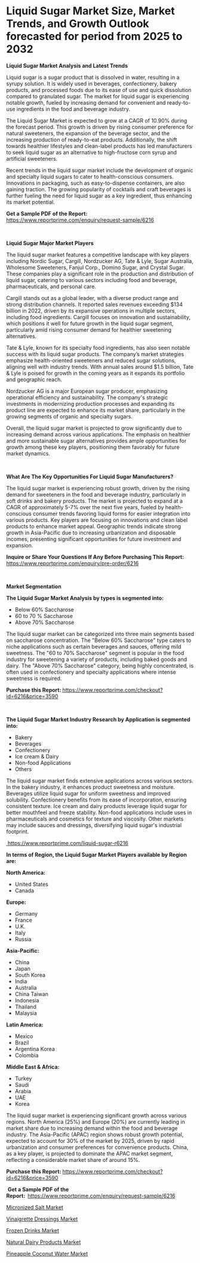 <p><h1>Liquid Sugar Market Size, Market Trends, and Growth Outlook forecasted for period from 2025 to 2032</h1></p><p><strong>Liquid Sugar Market Analysis and Latest Trends</strong></p>
<p><p>Liquid sugar is a sugar product that is dissolved in water, resulting in a syrupy solution. It is widely used in beverages, confectionery, bakery products, and processed foods due to its ease of use and quick dissolution compared to granulated sugar. The market for liquid sugar is experiencing notable growth, fueled by increasing demand for convenient and ready-to-use ingredients in the food and beverage industry.</p><p>The Liquid Sugar Market is expected to grow at a CAGR of 10.90% during the forecast period. This growth is driven by rising consumer preference for natural sweeteners, the expansion of the beverage sector, and the increasing production of ready-to-eat products. Additionally, the shift towards healthier lifestyles and clean-label products has led manufacturers to seek liquid sugar as an alternative to high-fructose corn syrup and artificial sweeteners.</p><p>Recent trends in the liquid sugar market include the development of organic and specialty liquid sugars to cater to health-conscious consumers. Innovations in packaging, such as easy-to-dispense containers, are also gaining traction. The growing popularity of cocktails and craft beverages is further fueling the need for liquid sugar as a key ingredient, thus enhancing its market potential.</p></p>
<p><strong>Get a Sample PDF of the Report:&nbsp;</strong> <a href="https://www.reportprime.com/enquiry/request-sample/6216?utm_campaign=9&utm_medium=2&utm_source=Github&utm_content=ia&utm_term=19032025&utm_id=liquid-sugar">https://www.reportprime.com/enquiry/request-sample/6216</a></p>
<p>&nbsp;</p>
<p><strong>Liquid Sugar Major Market Players</strong></p>
<p><p>The liquid sugar market features a competitive landscape with key players including Nordic Sugar, Cargill, Nordzucker AG, Tate & Lyle, Sugar Australia, Wholesome Sweeteners, Fanjul Corp., Domino Sugar, and Crystal Sugar. These companies play a significant role in the production and distribution of liquid sugar, catering to various sectors including food and beverage, pharmaceuticals, and personal care.</p><p>Cargill stands out as a global leader, with a diverse product range and strong distribution channels. It reported sales revenues exceeding $134 billion in 2022, driven by its expansive operations in multiple sectors, including food ingredients. Cargill focuses on innovation and sustainability, which positions it well for future growth in the liquid sugar segment, particularly amid rising consumer demand for healthier sweetening alternatives.</p><p>Tate & Lyle, known for its specialty food ingredients, has also seen notable success with its liquid sugar products. The company’s market strategies emphasize health-oriented sweeteners and reduced sugar solutions, aligning well with industry trends. With annual sales around $1.5 billion, Tate & Lyle is poised for growth in the coming years as it expands its portfolio and geographic reach.</p><p>Nordzucker AG is a major European sugar producer, emphasizing operational efficiency and sustainability. The company's strategic investments in modernizing production processes and expanding its product line are expected to enhance its market share, particularly in the growing segments of organic and specialty sugars.</p><p>Overall, the liquid sugar market is projected to grow significantly due to increasing demand across various applications. The emphasis on healthier and more sustainable sugar alternatives provides ample opportunities for growth among these key players, positioning them favorably for future market dynamics.</p></p>
<p>&nbsp;</p>
<p><strong>What Are The Key Opportunities For Liquid Sugar Manufacturers?</strong></p>
<p><p>The liquid sugar market is experiencing robust growth, driven by the rising demand for sweeteners in the food and beverage industry, particularly in soft drinks and bakery products. The market is projected to expand at a CAGR of approximately 5-7% over the next five years, fueled by health-conscious consumer trends favoring liquid forms for easier integration into various products. Key players are focusing on innovations and clean label products to enhance market appeal. Geographic trends indicate strong growth in Asia-Pacific due to increasing urbanization and disposable incomes, presenting significant opportunities for future investment and expansion.</p></p>
<p><strong>Inquire or Share Your Questions If Any Before Purchasing This Report:</strong> <a href="https://www.reportprime.com/enquiry/pre-order/6216?utm_campaign=9&utm_medium=2&utm_source=Github&utm_content=ia&utm_term=19032025&utm_id=liquid-sugar">https://www.reportprime.com/enquiry/pre-order/6216</a></p>
<p>&nbsp;</p>
<p><strong>Market Segmentation</strong></p>
<p><strong>The Liquid Sugar Market Analysis by types is segmented into:</strong></p>
<p><ul><li>Below 60% Saccharose</li><li>60 to 70 % Saccharose</li><li>Above 70% Saccharose</li></ul></p>
<p><p>The liquid sugar market can be categorized into three main segments based on saccharose concentration. The "Below 60% Saccharose" type caters to niche applications such as certain beverages and sauces, offering mild sweetness. The "60 to 70% Saccharose" segment is popular in the food industry for sweetening a variety of products, including baked goods and dairy. The "Above 70% Saccharose" category, being highly concentrated, is often used in confectionery and specialty applications where intense sweetness is required.</p></p>
<p><strong>Purchase this Report:&nbsp;</strong><a href="https://www.reportprime.com/checkout?id=6216&price=3590&utm_campaign=9&utm_medium=2&utm_source=Github&utm_content=ia&utm_term=19032025&utm_id=liquid-sugar">https://www.reportprime.com/checkout?id=6216&price=3590</a></p>
<p>&nbsp;</p>
<p><strong>The Liquid Sugar Market Industry Research by Application is segmented into:</strong></p>
<p><ul><li>Bakery</li><li>Beverages</li><li>Confectionery</li><li>Ice cream & Dairy</li><li>Non-food Applications</li><li>Others</li></ul></p>
<p><p>The liquid sugar market finds extensive applications across various sectors. In the bakery industry, it enhances product sweetness and moisture. Beverages utilize liquid sugar for uniform sweetness and improved solubility. Confectionery benefits from its ease of incorporation, ensuring consistent texture. Ice cream and dairy products leverage liquid sugar for better mouthfeel and freeze stability. Non-food applications include uses in pharmaceuticals and cosmetics for texture and viscosity. Other markets may include sauces and dressings, diversifying liquid sugar's industrial footprint.</p></p>
<p><a href="https://www.reportprime.com/liquid-sugar-r6216?utm_campaign=9&utm_medium=2&utm_source=Github&utm_content=ia&utm_term=19032025&utm_id=liquid-sugar">&nbsp;https://www.reportprime.com/liquid-sugar-r6216</a></p>
<p><strong>In terms of Region, the Liquid Sugar Market Players available by Region are:</strong></p>
<p>
    <p> <strong> North America: </strong>
        <ul>
            <li>United States</li>
            <li>Canada</li>
        </ul>
        </p> 
    <p> <strong> Europe: </strong>
        <ul>
            <li>Germany</li>
            <li>France</li>
            <li>U.K.</li>
            <li>Italy</li>
            <li>Russia</li>
        </ul>
        </p> 
    <p> <strong> Asia-Pacific: </strong>
        <ul>
            <li>China</li>
            <li>Japan</li>
            <li>South Korea</li>
            <li>India</li>
            <li>Australia</li>
            <li>China Taiwan</li>
            <li>Indonesia</li>
            <li>Thailand</li>
            <li>Malaysia</li>
        </ul>
        </p> 
    <p> <strong> Latin America: </strong>
        <ul>
            <li>Mexico</li>
            <li>Brazil</li>
            <li>Argentina Korea</li>
            <li>Colombia</li>
        </ul>
        </p> 
    <p> <strong> Middle East & Africa: </strong>
        <ul>
            <li>Turkey</li>
            <li>Saudi</li>
            <li>Arabia</li>
            <li>UAE</li>
            <li>Korea</li>
        </ul>
    </p>
    </p>
<p><p>The liquid sugar market is experiencing significant growth across various regions. North America (25%) and Europe (20%) are currently leading in market share due to increasing demand within the food and beverage industry. The Asia-Pacific (APAC) region shows robust growth potential, expected to account for 30% of the market by 2025, driven by rapid urbanization and consumer preferences for convenience products. China, as a key player, is projected to dominate the APAC market segment, reflecting a considerable market share of around 15%.</p></p>
<p><strong>Purchase this Report: </strong><a href="https://www.reportprime.com/checkout?id=6216&price=3590&utm_campaign=9&utm_medium=2&utm_source=Github&utm_content=ia&utm_term=19032025&utm_id=liquid-sugar">https://www.reportprime.com/checkout?id=6216&price=3590</a></p>
<p>&nbsp;<strong>Get a Sample PDF of the Report:&nbsp;&nbsp;</strong><a href="https://www.reportprime.com/enquiry/request-sample/6216?utm_campaign=9&utm_medium=2&utm_source=Github&utm_content=ia&utm_term=19032025&utm_id=liquid-sugar">https://www.reportprime.com/enquiry/request-sample/6216</a></p>
<p><strong></strong></p>
<p><p><a href="https://github.com/pichuaadh0/Market-Research-Report-List-1/blob/main/micronized-salt-market.md?utm_campaign=9&utm_medium=2&utm_source=Github&utm_content=ia&utm_term=19032025&utm_id=liquid-sugar">Micronized Salt Market</a></p><p><a href="https://github.com/merkinedry7b/Market-Research-Report-List-1/blob/main/vinaigrette-dressings-market.md?utm_campaign=9&utm_medium=2&utm_source=Github&utm_content=ia&utm_term=19032025&utm_id=liquid-sugar">Vinaigrette Dressings Market</a></p><p><a href="https://github.com/forgazerbyjt/Market-Research-Report-List-1/blob/main/frozen-drinks-market.md?utm_campaign=9&utm_medium=2&utm_source=Github&utm_content=ia&utm_term=19032025&utm_id=liquid-sugar">Frozen Drinks Market</a></p><p><a href="https://github.com/wynonachirei9/Market-Research-Report-List-1/blob/main/natural-dairy-products-market.md?utm_campaign=9&utm_medium=2&utm_source=Github&utm_content=ia&utm_term=19032025&utm_id=liquid-sugar">Natural Dairy Products Market</a></p><p><a href="https://github.com/oshrykauraj7/Market-Research-Report-List-1/blob/main/pineapple-coconut-water-market.md?utm_campaign=9&utm_medium=2&utm_source=Github&utm_content=ia&utm_term=19032025&utm_id=liquid-sugar">Pineapple Coconut Water Market</a></p></p>